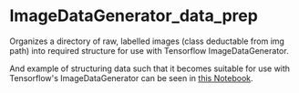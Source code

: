 # ImageDataGenerator_data_prep
Organizes a directory of raw, labelled images (class deductable from img path) into required structure for use with Tensorflow ImageDataGenerator.



And example of structuring data such that it becomes suitable for use with Tensorflow's ImageDataGenerator can be seen in [this Notebook](https://github.com/ijeism/ImageDataGenerator_data_prep/blob/master/image_recognition_structure_data_for_ImageDataGenerator.ipynb).


